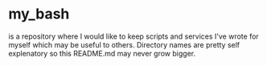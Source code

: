 # my_bash

is a repository where I would like to keep scripts and services I've wrote for myself which may be useful to others. 
Directory names are pretty self explenatory so this README.md may never grow bigger. 

